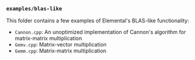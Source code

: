 ### `examples/blas-like`

This folder contains a few examples of Elemental's BLAS-like functionality:

-  `Cannon.cpp`: An unoptimized implementation of Cannon's algorithm for 
   matrix-matrix multiplication
-  `Gemv.cpp`: Matrix-vector multiplication
-  `Gemm.cpp`: Matrix-matrix multiplication
